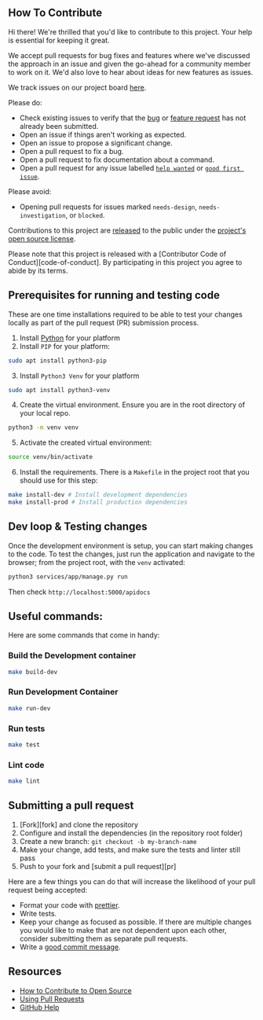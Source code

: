 ## How To Contribute

<!-- [fork]: https://github.com/github/youtube-video-stats/fork
[pr]: https://github.com/github/youtube-video-stats/compare
[code-of-conduct]: CODE_OF_CONDUCT.md -->

Hi there! We're thrilled that you'd like to contribute to this project. Your help is essential for keeping it great.

We accept pull requests for bug fixes and features where we've discussed the approach in an issue and given the go-ahead for a community member to work on it. We'd also love to hear about ideas for new features as issues.

We track issues on our project board [here](https://github.com/orgs/github/projects/9557/views/1).

Please do:

* Check existing issues to verify that the [bug][bug issues] or [feature request][feature request issues] has not already been submitted.
* Open an issue if things aren't working as expected.
* Open an issue to propose a significant change.
* Open a pull request to fix a bug.
* Open a pull request to fix documentation about a command.
* Open a pull request for any issue labelled [`help wanted`][hw] or [`good first issue`][gfi].

Please avoid:

* Opening pull requests for issues marked `needs-design`, `needs-investigation`, or `blocked`.

Contributions to this project are [released](https://help.github.com/articles/github-terms-of-service/#6-contributions-under-repository-license) to the public under the [project's open source license](LICENSE).

Please note that this project is released with a [Contributor Code of Conduct][code-of-conduct]. By participating in this project you agree to abide by its terms.

## Prerequisites for running and testing code

These are one time installations required to be able to test your changes locally as part of the pull request (PR) submission process.

1. Install [Python](https://www.python.org/downloads/) for your platform
2. Install ``PIP`` for your platform:
```sh
sudo apt install python3-pip
```
3. Install ``Python3 Venv`` for your platform

```sh
sudo apt install python3-venv
```
4. Create the virtual environment. Ensure you are in the root directory of your local repo.
```sh
python3 -m venv venv
```
5. Activate the created virtual environment:
```sh
source venv/bin/activate
```
6. Install the requirements. There is a ``Makefile`` in the project root that you should use for this step:
```sh
make install-dev # Install development dependencies
make install-prod # Install production dependencies
```

## Dev loop & Testing changes

Once the development environment is setup, you can start making changes to the code. To test the changes, just run the application and navigate to the browser; from the project root, with the ``venv`` activated:
```sh
python3 services/app/manage.py run
```
Then check ``http://localhost:5000/apidocs``

## Useful commands:
Here are some commands that come in handy:

### Build the Development container
```sh
make build-dev
```

### Run Development Container
```sh
make run-dev
```

### Run tests
```sh
make test
```

### Lint code
```sh
make lint
```

## Submitting a pull request

1. [Fork][fork] and clone the repository
2. Configure and install the dependencies (in the repository root folder)
3. Create a new branch: `git checkout -b my-branch-name`
4. Make your change, add tests, and make sure the tests and linter still pass
5. Push to your fork and [submit a pull request][pr]

Here are a few things you can do that will increase the likelihood of your pull request being accepted:

- Format your code with [prettier](https://prettier.io/).
- Write tests.
- Keep your change as focused as possible. If there are multiple changes you would like to make that are not dependent upon each other, consider submitting them as separate pull requests.
- Write a [good commit message](http://tbaggery.com/2008/04/19/a-note-about-git-commit-messages.html).

## Resources

- [How to Contribute to Open Source](https://opensource.guide/how-to-contribute/)
- [Using Pull Requests](https://help.github.com/articles/about-pull-requests/)
- [GitHub Help](https://help.github.com)

[bug issues]: https://github.com/github/vscode-github-actions/labels/bug
[feature request issues]: https://github.com/github/vscode-github-actions/labels/enhancement
[hw]: https://github.com/github/vscode-github-actions/labels/help%20wanted
[gfi]: https://github.com/github/vscode-github-actions/labels/good%20first%20issue
